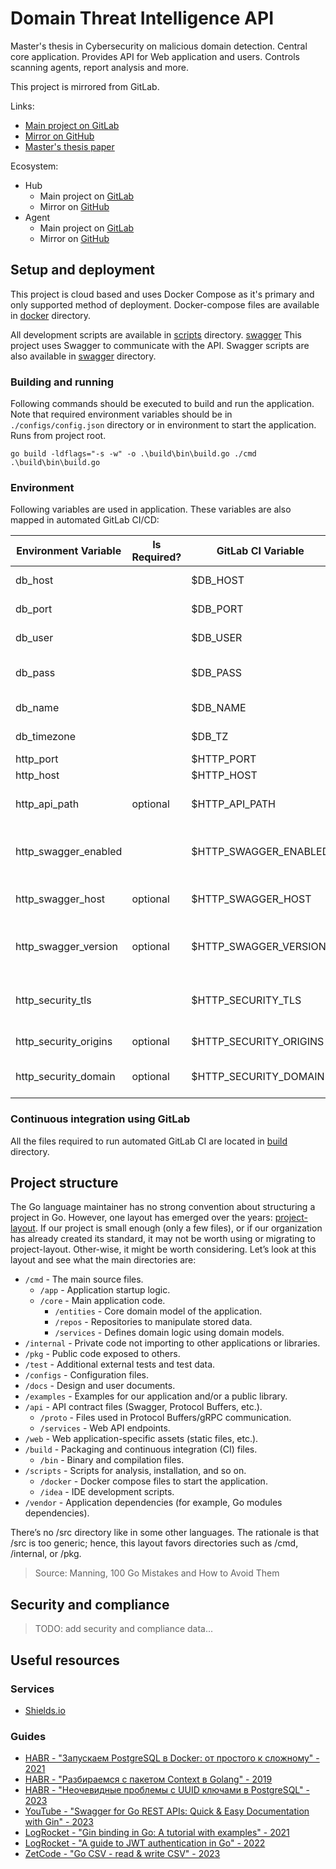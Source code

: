 # Domain Threat Intelligence API

Master's thesis in Cybersecurity on malicious domain detection. Central core application.
Provides API for Web application and users. Controls scanning agents, report analysis and more.

This project is mirrored from GitLab.

Links:

- [Main project on GitLab](https://gitlab.qvineox.ru/masters/domain-threat-intelligence-api)
- [Mirror on GitHub](https://github.com/Qvineox/domain-threat-intelligence-api-mirror)
- [Master's thesis paper](https://cloud.qvineox.ru/index.php/s/wLg8bncwQWz9Tff)

Ecosystem:

- Hub
    - Main project on [GitLab](https://gitlab.qvineox.ru/masters/domain-threat-intelligence-hub)
    - Mirror on [GitHub](https://github.com/Qvineox/domain-threat-intelligence-hub-mirror)
- Agent
    - Main project on [GitLab](https://gitlab.qvineox.ru/masters/domain_threat_intelligence)
    - Mirror on [GitHub](https://github.com/Qvineox/domain-threat-intelligence-agent-mirror)

## Setup and deployment

This project is cloud based and uses Docker Compose as it's primary and only supported method of deployment.
Docker-compose files are available in [docker](scripts%2Fdocker) directory.

All development scripts are available in [scripts](scripts) directory.
[swagger](scripts%2Fswagger)
This project uses Swagger to communicate with the API. Swagger scripts are also available
in [swagger](scripts%2Fswagger) directory.

### Building and running

Following commands should be executed to build and run the application. Note that required environment variables should
be in `./configs/config.json` directory or in environment to start the application. Runs from project root.

```shell
go build -ldflags="-s -w" -o .\build\bin\build.go ./cmd
.\build\bin\build.go
```

### Environment

Following variables are used in application. These variables are also mapped in automated GitLab CI/CD:

| Environment Variable  | Is Required? | GitLab CI Variable     | Description                          | Example values        |
|-----------------------|--------------|------------------------|--------------------------------------|-----------------------|
| db_host               |              | $DB_HOST               | Database host                        | 0.0.0.0, database     |
| db_port               |              | $DB_PORT               | Database port                        | 5432                  |
| db_user               |              | $DB_USER               | Database user                        | user                  |
| db_pass               |              | $DB_PASS               | Database user password               | password123!          |
| db_name               |              | $DB_NAME               | Database name                        | database_name         |
| db_timezone           |              | $DB_TZ                 | Database timezone                    | Europe/Moscow         |
| http_port             |              | $HTTP_PORT             | REST port                            | 80                    |
| http_host             |              | $HTTP_HOST             | REST host                            | localhost             |
| http_api_path         | optional     | $HTTP_API_PATH         | REST endpoint path                   | /api/v1               |
| http_swagger_enabled  |              | $HTTP_SWAGGER_ENABLED  | Defines if Swagger routes will start | false                 |   
| http_swagger_host     | optional     | $HTTP_SWAGGER_HOST     | Defines Swagger API host             | localhost:7090        |   
| http_swagger_version  | optional     | $HTTP_SWAGGER_VERSION  | Swagger endpoint schema version      | v0.0.1                |   
| http_security_tls     |              | $HTTP_SECURITY_TLS     | Defines if TLS encryption enabled    | false                 |   
| http_security_origins | optional     | $HTTP_SECURITY_ORIGINS | Allowed origins                      | localhost, qvineox.ru |   
| http_security_domain  | optional     | $HTTP_SECURITY_DOMAIN  | Main domain for cookie auth          | qvineox.ru            |   

### Continuous integration using GitLab

All the files required to run automated GitLab CI are located in [build](build) directory.

## Project structure

The Go language maintainer has no strong convention about structuring a project in Go. However, one layout has emerged
over the years: [project-layout](https://github.com/golang-standards/project-layout).
If our project is small enough (only a few files), or if our organization has already created its standard, it may not
be worth using or migrating to project-layout. Other-wise, it might be worth considering. Let’s look at this layout and
see what the main directories are:

- `/cmd` - The main source files.
    - `/app` - Application startup logic.
    - `/core` - Main application code.
        - `/entities` - Core domain model of the application.
        - `/repos` - Repositories to manipulate stored data.
        - `/services` - Defines domain logic using domain models.
- `/internal` - Private code not importing to other applications or libraries.
- `/pkg` - Public code exposed to others.
- `/test` - Additional external tests and test data.
- `/configs` - Configuration files.
- `/docs` - Design and user documents.
- `/examples` - Examples for our application and/or a public library.
- `/api` - API contract files (Swagger, Protocol Buffers, etc.).
    - `/proto` - Files used in Protocol Buffers/gRPC communication.
    - `/services` - Web API endpoints.
- `/web` - Web application-specific assets (static files, etc.).
- `/build` - Packaging and continuous integration (CI) files.
    - `/bin` - Binary and compilation files.
- `/scripts` - Scripts for analysis, installation, and so on.
    - `/docker` - Docker compose files to start the application.
    - `/idea` - IDE development scripts.
- `/vendor` - Application dependencies (for example, Go modules dependencies).

There’s no /src directory like in some other languages. The rationale is that /src is too generic; hence, this layout
favors directories such as /cmd, /internal, or /pkg.

> Source: Manning, 100 Go Mistakes and How to Avoid Them

## Security and compliance

> TODO: add security and compliance data...

## Useful resources

### Services

- [Shields.io](https://shields.io/)

### Guides

- [HABR - "Запускаем PostgreSQL в Docker: от простого к сложному" - 2021](https://habr.com/ru/articles/578744/)
- [HABR - "Разбираемся с пакетом Context в Golang" - 2019](https://habr.com/ru/companies/nixys/articles/461723/)
- [HABR - "Неочевидные проблемы с UUID ключами в PostgreSQL" - 2023](https://habr.com/ru/articles/747348/)
- [YouTube - "Swagger for Go REST APIs: Quick & Easy Documentation with Gin" - 2023](https://youtu.be/0b_N4y8_9iI?si=hqdJT9NGcBtQJbkK)
- [LogRocket - "Gin binding in Go: A tutorial with examples" - 2021](https://blog.logrocket.com/gin-binding-in-go-a-tutorial-with-examples/)
- [LogRocket - "A guide to JWT authentication in Go" - 2022](https://blog.logrocket.com/jwt-authentication-go/)
- [ZetCode - "Go CSV - read & write CSV" - 2023](https://zetcode.com/golang/csv/)